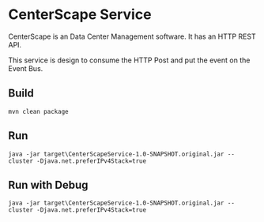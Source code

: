 # CenterScape Service

CenterScape is an Data Center Management software. It has an HTTP REST API.

This service is design to consume the HTTP Post and put the event on the Event Bus.


## Build

```
mvn clean package
```

## Run

```
java -jar target\CenterScapeService-1.0-SNAPSHOT.original.jar --cluster -Djava.net.preferIPv4Stack=true
```
## Run with Debug

```
java -jar target\CenterScapeService-1.0-SNAPSHOT.original.jar --cluster -Djava.net.preferIPv4Stack=true
```
